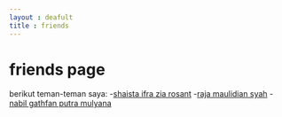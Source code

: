 ```yaml
---
layout : deafult
title : friends
---
```


# friends page
berikut teman-teman saya:
-[shaista ifra zia rosant](https://github.com/shaistaifra)
-[raja maulidian syah](https://github.com/rajamaulidin)
-[nabil gathfan putra mulyana](http://github.com/gathfam)
